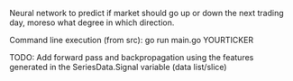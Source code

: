 Neural network to predict if market should go up or down the next trading day, moreso what degree in which direction.

Command line execution (from src): go run main.go YOURTICKER

TODO: Add forward pass and backpropagation using the features generated in the SeriesData.Signal variable (data list/slice)